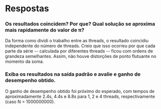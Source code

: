 # Respostas

### Os resultados coincidem? Por que? Qual solução se aproxima mais rapidamente do valor de π?
Da forma como dividi o trabalho entre as threads, o resultado coincidiu independente do número de threads. Creio que isso ocorreu por que cada parte da série -- calculada por diferentes threads -- ficou com ordens de grandeza semelhantes. Assim, não houve distorções de ponto flutuante no momento da soma.

### Exiba os resultados na saída padrão e avalie e ganho de desempenho obtido.
O ganho de desempenho obtido foi próximo do esperado, com tempos de aproximadamente 2.4s, 4.4s e 8.8s para 1, 2 e 4 threads, respectivamente (caso N = 1000000000).